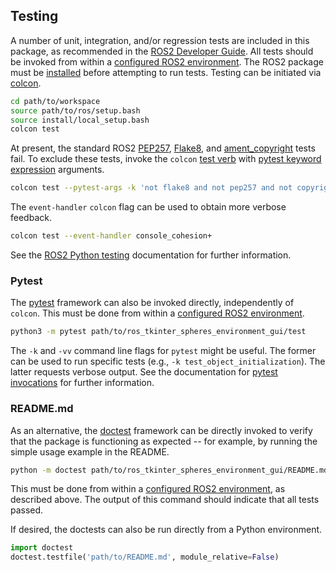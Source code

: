 <!-- License

Copyright 2022 Neuromechatronics Lab, Carnegie Mellon University (a.whit)

Contributors:
  a. whit. (nml@whit.contact)

This Source Code Form is subject to the terms of the Mozilla Public
License, v. 2.0. If a copy of the MPL was not distributed with this
file, You can obtain one at https://mozilla.org/MPL/2.0/.
-->

## Testing

A number of unit, integration, and/or regression tests are included in this 
package, as recommended in the [ROS2 Developer Guide]. All tests should be 
invoked from within a [configured ROS2 environment]. The ROS2 package must be 
[installed](doc/markdown/installation.md) before attempting to run 
tests. Testing can be initiated via [colcon].

```bash
cd path/to/workspace
source path/to/ros/setup.bash
source install/local_setup.bash
colcon test
```

At present, the standard ROS2 [PEP257], [Flake8], and [ament_copyright] tests 
fail. To exclude these tests, invoke the `colcon` [test verb] with 
[pytest keyword expression] arguments.

```bash
colcon test --pytest-args -k 'not flake8 and not pep257 and not copyright'
```

The `event-handler` `colcon` flag can be used to obtain more verbose feedback.

```bash
colcon test --event-handler console_cohesion+
```

See the [ROS2 Python testing] documentation for further information.

### Pytest

The [pytest] framework can also be invoked directly, independently of `colcon`. 
This must be done from within a [configured ROS2 environment].

```bash
python3 -m pytest path/to/ros_tkinter_spheres_environment_gui/test

```

The `-k` and `-vv` command line flags for `pytest` might be useful. The former 
can be used to run specific tests (e.g., `-k test_object_initialization`). The 
latter requests verbose output. See the documentation for [pytest invocations] 
for further information.

### README.md

As an alternative, the [doctest] framework can be directly invoked to verify 
that the package is functioning as expected -- for example, by running the 
simple usage example in the README.

```bash
python -m doctest path/to/ros_tkinter_spheres_environment_gui/README.md
```

This must be done from within a [configured ROS2 environment], as described 
above. The output of this command should indicate that all tests passed. 

If desired, the doctests can also be run directly from a Python environment.

```python
import doctest
doctest.testfile('path/to/README.md', module_relative=False)

```


<!---------------------------------------------------------------------
   References
---------------------------------------------------------------------->

[Python path]: https://docs.python.org/3/tutorial/modules.html#the-module-search-path

[doctest]: https://docs.python.org/3/library/doctest.html

[ROS2]: https://docs.ros.org/en/humble/index.html


[pytest]: https://docs.pytest.org/


[configured ROS2 environment]: https://docs.ros.org/en/humble/Tutorials/Beginner-CLI-Tools/Configuring-ROS2-Environment.html

[ros2_environment]: https://docs.ros.org/en/humble/Tutorials/Beginner-CLI-Tools/Configuring-ROS2-Environment.html

[configure_ros2_environment]: https://docs.ros.org/en/humble/Tutorials/Configuring-ROS2-Environment.html

[ROS2 workspace]: https://docs.ros.org/en/humble/Tutorials/Beginner-Client-Libraries/Creating-A-Workspace/Creating-A-Workspace.html

[ros2_developer_guide-testing]: https://docs.ros.org/en/humble/The-ROS2-Project/Contributing/Developer-Guide.html#testing

[ROS2 testing]: https://docs.ros.org/en/humble/Tutorials/Intermediate/Testing/Testing-Main.html#

[ros2_basic_python_tests]: https://docs.ros.org/en/humble/Tutorials/Intermediate/Testing/Python.html

[ROS2 Python testing]: https://docs.ros.org/en/humble/Tutorials/Intermediate/Testing/Python.html

[ROS2 Developer Guide]: https://docs.ros.org/en/humble/The-ROS2-Project/Contributing/Developer-Guide.html#testing

[PEP257]: https://peps.python.org/pep-0257/

[Flake8]: https://flake8.pycqa.org/en/latest/

[test verb]: https://colcon.readthedocs.io/en/released/reference/verb/test.html

[pytest keyword expression]: https://docs.pytest.org/en/7.2.x/how-to/usage.html#specifying-which-tests-to-run

[ament_copyright]: https://index.ros.org/p/ament_copyright/

[colcon]: https://docs.ros.org/en/humble/Tutorials/Beginner-Client-Libraries/Colcon-Tutorial.html

[pytest invocations]: https://docs.pytest.org/en/7.1.x/how-to/usage.html


